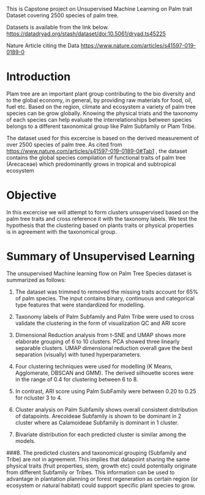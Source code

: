 This is Capstone project on Unsupervised Machine Learning on Palm trait Dataset covering 2500 species of palm tree.

Datasets is available from the link below.
https://datadryad.org/stash/dataset/doi:10.5061/dryad.ts45225

Nature Article citing the Data
https://www.nature.com/articles/s41597-019-0189-0

# Introduction
Plam tree are an important plant group contributing to the bio diversity and to the global economy, in general, by providing raw materials for food, oil, fuel etc. Based on the region, climate and ecosystem a variety of palm tree species can be grow globally. Knowing the physical triats and the taxonomy of each species can help evaluate the interrelationships between species belongs to a different taxonomical group like Palm Subfamily or Plam Tribe.

The dataset used for this excercise is based on the derived measurement of over 2500 species of palm tree. As cited from https://www.nature.com/articles/s41597-019-0189-0#Tab1 , the dataset contains the global species compilation of functional traits of palm tree (Arecaceae) which predominantly grows in tropical and subtropical ecosystem

# Objective

In this excercise we will attempt to form clusters unsupervised based on the palm tree traits and cross reference it with the taxonomy labels. We test the hypothesis that the clustering based on plants traits or physical properties is in agreement with the taxonomical group.


# Summary of Unsupervised Learning
The unsupervised Machine learning flow on Palm Tree Species dataset is summarized as follows:

1. The dataset was trimmed to removed the missing traits account for 65% of palm species. The input contains binary, continuous and categorical type features that were standardized for modelling.

2. Taxonomy labels of Palm Subfamily and Palm Tribe were used to cross validate the clustering in the form of visualization QC and ARI score

3. Dimensional Reduction analysis from t-SNE and UMAP shows more elaborate grouping of 6 to 10 clusters. PCA showed three linearly separable clusters. UMAP dimensional reduction overall gave the best separation (visually) with tuned hyperparameters.

4. Four clustering techniques were used for modelling (K Means, Agglomerate, DBSCAN and GMM). The derived silhouette scores were in the range of 0.4 for clustering between 6 to 8.

5. In contrast, ARI score using Palm SubFamily were between 0.20 to 0.25 for ncluster 3 to 4.

6. Cluster analysis on Palm Subfamily shows overall consistent distribution of datapoints. Arecoideae Subfamily is shown to be dominant in 2 cluster where as Calamoideae Subfamily is dominant in 1 cluster.

7. Bivariate distribution for each predicted cluster is similar among the models.

###8. The predicted clusters and taxonomical grouping (Subfamily and Tribe) are not in agreement. This implies that datapoint sharing the same physical traits (fruit properties, stem, growth etc) could potentially originate from different Subfamily or Tribes. This information can be used to advantage in plantation planning or forest regeneration as certain region (or ecosystem or natural habitat) could support specific plant species to grow.
